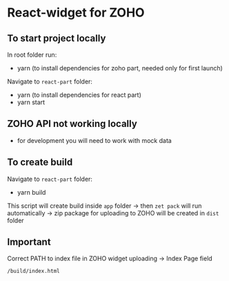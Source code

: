 # React-widget for ZOHO

## To start project locally

In root folder run:

- yarn (to install dependencies for zoho part, needed only for first launch)

Navigate to `react-part` folder:

- yarn (to install dependencies for react part)
- yarn start

## ZOHO API not working locally

- for development you will need to work with mock data

## To create build

Navigate to `react-part` folder:

- yarn build

This script will create build inside `app` folder -> then `zet pack` will run automatically -> zip package for uploading to ZOHO will be created in `dist` folder

## Important

Correct PATH to index file in ZOHO widget uploading -> Index Page field

```
/build/index.html
```
